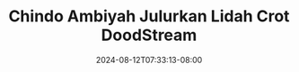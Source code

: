 --- 
title: "Chindo Ambiyah Julurkan Lidah Crot  DoodStream"
description: "download bokep Chindo Ambiyah Julurkan Lidah Crot  DoodStream terbaru durasi panjang terbaru"
date: 2024-08-12T07:33:13-08:00
file_code: "zquvtcld0i7r"
draft: false
cover: "6ctsxtm298fo7ojn.jpg"
tags: ["Chindo", "Ambiyah", "Julurkan", "Lidah", "Crot", "DoodStream", "bokep-indo", "bokep-viral", "bokep-ig"]
length: 76
fld_id: "1483132"
foldername: "Ambiyah update"
categories: ["Ambiyah update"]
views: 0
---